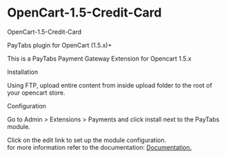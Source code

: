 # OpenCart-1.5-Credit-Card
OpenCart-1.5-Credit-Card

PayTabs plugin for OpenCart (1.5.x)+

This is a PayTabs Payment Gateway Extension for Opencart 1.5.x

Installation

Using FTP, upload entire content from inside upload folder to the root of your opencart store.

Configuration

Go to Admin > Extensions > Payments and click install next to the PayTabs module.

Click on the edit link to set up the module configuration.<br>
for more information refer to the documentation:
<a href='https://github.com/PayTabsLLC/OpenCart-1.5-Credit-Card/blob/master/PayTabs%20-%20Open%20Cart%20Credit%20Card%20Plugin%20Installation%20Guide%20(V1.5).pdf'>Documentation.</a>
